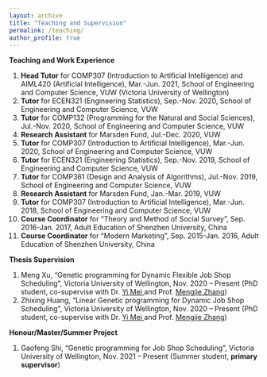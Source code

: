 ```yaml
---
layout: archive
title: "Teaching and Supervision"
permalink: /teaching/
author_profile: true
---
```


**Teaching and Work Experience**
<ol>
<li> <b>Head Tutor</b> for COMP307 (Introduction to Artificial Intelligence) and AIML420 (Artificial Intelligence), Mar.-Jun. 2021, School of Engineering and Computer Science, VUW (Victoria University of Wellington) </li>
<li> <b>Tutor</b> for ECEN321 (Engineering Statistics), Sep.-Nov. 2020, School of Engineering and Computer Science, VUW </li>
<li> <b>Tutor</b> for COMP132 (Programming for the Natural and Social Sciences), Jul.-Nov. 2020, School of Engineering and Computer Science, VUW </li>
<li> <b>Research Assistant</b> for Marsden Fund, Jul.-Dec. 2020, VUW </li>
<li> <b>Tutor</b> for COMP307 (Introduction to Artificial Intelligence), Mar.-Jun. 2020, School of Engineering and Computer Science, VUW </li>
<li> <b>Tutor</b> for ECEN321 (Engineering Statistics), Sep.-Nov. 2019, School of Engineering and Computer Science, VUW </li>
<li> <b>Tutor</b> for COMP361 (Design and Analysis of Algorithms), Jul.-Nov. 2019, School of Engineering and Computer Science, VUW </li>
<li> <b>Research Assistant</b> for Marsden Fund, Jan.-Mar. 2019, VUW </li>
<li> <b>Tutor</b> for COMP307 (Introduction to Artificial Intelligence), Mar.-Jun. 2018, School of Engineering and Computer Science, VUW </li>
<li> <b>Course Coordinator</b> for “Theory and Method of Social Survey”, Sep. 2016-Jan. 2017, Adult Education of Shenzhen University, China </li>
<li> <b>Course Coordinator</b> for “Modern Marketing”, Sep. 2015-Jan. 2016, Adult Education of Shenzhen University, China </li>
</ol>

**Thesis Supervision**
<ol>
<li> Meng Xu, “Genetic programming for Dynamic Flexible Job Shop Scheduling”, Victoria University of Wellington, Nov. 2020 – Present (PhD student, co-supervise with Dr. <a href="https://meiyi1986.github.io/"> Yi Mei </a> and Prof. <a href="https://homepages.ecs.vuw.ac.nz/~mengjie/"> Mengjie Zhang</a>) </li> 
<li> Zhixing Huang, “Linear Genetic programming for Dynamic Job Shop Scheduling”, Victoria University of Wellington, Nov. 2020 – Present (PhD student, co-supervise with Dr. <a href="https://meiyi1986.github.io/"> Yi Mei </a> and Prof. <a href="https://homepages.ecs.vuw.ac.nz/~mengjie/"> Mengjie Zhang</a>) </li> 
</ol>


**Honour/Master/Summer Project**
<ol>
<li> Gaofeng Shi, “Genetic programming for Job Shop Scheduling”, Victoria University of Wellington, Nov. 2021 – Present (Summer student, <b>primary supervisor</b>)</li> 
</ol>
